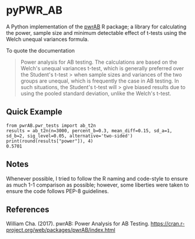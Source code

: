 # pyPWR_AB

A Python implementation of the [pwrAB](https://cran.r-project.org/web/packages/pwrAB/index.html) R package; a library
for calculating the power, sample size and minimum detectable effect of t-tests using the Welch unequal variances formula. 

To quote the documentation

> Power analysis for AB testing. The calculations are based on the Welch's unequal variances t-test, which is generally preferred over the Student's t-test > when sample sizes and variances of the two groups are unequal, which is frequently the case in AB testing. In such situations, the Student's t-test will > give biased results due to using the pooled standard deviation, unlike the Welch's t-test.

## Quick Example

```
from pwrAB.pwr_tests import ab_t2n
results = ab_t2n(n=3000, percent_b=0.3, mean_diff=0.15, sd_a=1, sd_b=2, sig_level=0.05, alternative='two-sided')
print(round(results["power"]), 4)
0.5701
```

## Notes

Whenever possible, I tried to follow the R naming and code-style to ensure as much 1-1 comparison as possible; however,
some liberties were taken to ensure the code follows PEP-8 guidelines.

## References

William Cha. (2017). pwrAB: Power Analysis for AB Testing. https://cran.r-project.org/web/packages/pwrAB/index.html
